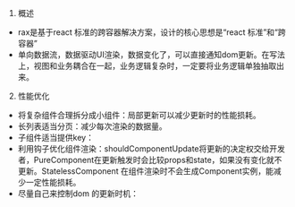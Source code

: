 1. 概述
- rax是基于react 标准的跨容器解决方案，设计的核心思想是“react 标准”和“跨容器”
- 单向数据流，数据驱动UI渲染，数据变化了，可以直接通知dom更新。在写法上，视图和业务耦合在一起，业务逻辑复杂时，一定要将业务逻辑单独抽取出来。
2. 性能优化
- 将复杂组件合理拆分成小组件：局部更新可以减少更新时的性能损耗。
- 长列表适当分页：减少每次渲染的数据量。
- 子组件适当提供key：
- 利用钩子优化组件渲染：shouldComponentUpdate将更新的决定权交给开发者，PureComponent在更新触发时会比较props和state，如果没有变化就不更新。StatelessComponent 在组件渲染时不会生成Component实例，能减少一定性能损耗。
- 尽量自己来控制dom 的更新时机：
